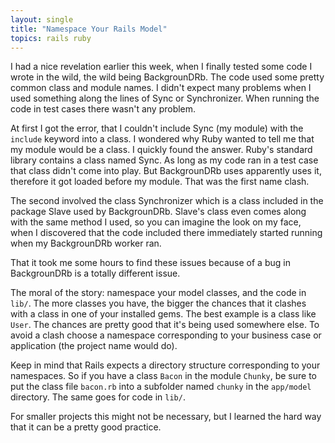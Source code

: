 ```yaml
---
layout: single
title: "Namespace Your Rails Model"
topics: rails ruby
---
```

I had a nice revelation earlier this week, when I finally tested some code I wrote in the wild, the wild being BackgrounDRb. The code used some pretty common class and module names. I didn't expect many problems when I used something along the lines of Sync or Synchronizer. When running the code in test cases there wasn't any problem.

At first I got the error, that I couldn't include Sync (my module) with the `include` keyword into a class. I wondered why Ruby wanted to tell me that my module would be a class. I quickly found the answer. Ruby's standard library contains a class named Sync. As long as my code ran in a test case that class didn't come into play. But BackgrounDRb uses apparently uses it, therefore it got loaded before my module. That was the first name clash.

The second involved the class Synchronizer which is a class included in the package Slave used by BackgrounDRb. Slave's class even comes along with the same method I used, so you can imagine the look on my face, when I discovered that the code included there immediately started running when my BackgrounDRb worker ran.

That it took me some hours to find these issues because of a bug in BackgrounDRb is a totally different issue.

The moral of the story: namespace your model classes, and the code in `lib/`. The more classes you have, the bigger the chances that it clashes with a class in one of your installed gems. The best example is a class like `User`. The chances are pretty good that it's being used somewhere else. To avoid a clash choose a namespace corresponding to your business case or application (the project name would do).

Keep in mind that Rails expects a directory structure corresponding to your namespaces. So if you have a class `Bacon` in the module `Chunky`, be sure to put the class file `bacon.rb` into a subfolder named `chunky` in the `app/model` directory. The same goes for code in `lib/`.

For smaller projects this might not be necessary, but I learned the hard way that it can be a pretty good practice.